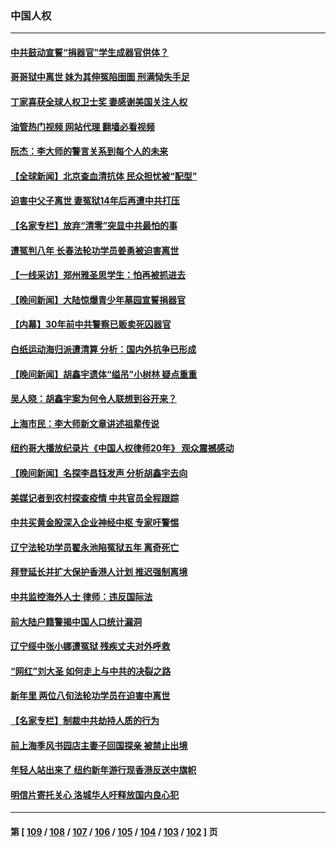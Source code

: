 ### 中国人权
---
#### [中共鼓动宣誓“捐器官”学生成器官供体？](../../pages/ncid278/n13923403.md?02061645) 
#### [哥哥狱中离世 妹为其伸冤陷囹圄 刑满恸失手足](../../pages/ncid278/n13923025.md?02061645) 
#### [丁家喜获全球人权卫士奖 妻感谢美国关注人权](../../pages/ncid278/n13922835.md?02061645) 
#### [油管热门视频 网站代理 翻墙必看视频](http://138.2.39.72:81/youtube.html?epic-marker?02061645)
#### [阮杰：李大师的警言关系到每个人的未来](../../pages/ncid278/n13922767.md?02061645) 
#### [【全球新闻】北京查血清抗体 民众担忧被“配型”](../../pages/ncid278/n13922489.md?02061645) 
#### [迫害中父子离世 妻冤狱14年后再遭中共打压](../../pages/ncid278/n13920995.md?02061645) 
#### [【名家专栏】放弃“清零”突显中共最怕的事](../../pages/ncid278/n13919485.md?02061645) 
#### [遭冤判八年 长春法轮功学员姜勇被迫害离世](../../pages/ncid278/n13919478.md?02061645) 
#### [【一线采访】郑州雅圣思学生：怕再被抓进去](../../pages/ncid278/n13919311.md?02061645) 
#### [【晚间新闻】大陆惊爆青少年墓园宣誓捐器官](../../pages/ncid278/n13920075.md?02061645) 
#### [【内幕】30年前中共警察已贩卖死囚器官](../../pages/ncid278/n13919567.md?02061645) 
#### [白纸运动海归派遭清算 分析：国内外抗争已形成](../../pages/ncid278/n13919416.md?02061645) 
#### [【晚间新闻】胡鑫宇遗体“缢吊”小树林 疑点重重](../../pages/ncid278/n13919352.md?02061645) 
#### [吴人晓：胡鑫宇案为何令人联想到谷开来？](../../pages/ncid278/n13918681.md?02061645) 
#### [上海市民：李大师新文章讲述祖辈传说](../../pages/ncid278/n13917976.md?02061645) 
#### [纽约哥大播放纪录片《中国人权律师20年》 观众震撼感动](../../pages/ncid278/n13917073.md?02061645) 
#### [【晚间新闻】名探李昌钰发声 分析胡鑫宇去向](../../pages/ncid278/n13917122.md?02061645) 
#### [美媒记者到农村探查疫情 中共官员全程跟踪](../../pages/ncid278/n13916922.md?02061645) 
#### [中共买黄金股深入企业神经中枢 专家吁警惕](../../pages/ncid278/n13916857.md?02061645) 
#### [辽宁法轮功学员翟永池陷冤狱五年 离奇死亡](../../pages/ncid278/n13916049.md?02061645) 
#### [拜登延长并扩大保护香港人计划 推迟强制离境](../../pages/ncid278/n13916205.md?02061645) 
#### [中共监控海外人士 律师：违反国际法](../../pages/ncid278/n13915579.md?02061645) 
#### [前大陆户籍警揭中国人口统计漏洞](../../pages/ncid278/n13915733.md?02061645) 
#### [辽宁绥中张小娜遭冤狱 残疾丈夫对外呼救](../../pages/ncid278/n13915683.md?02061645) 
#### [“网红”刘大圣  如何走上与中共的决裂之路](../../pages/ncid278/n13915701.md?02061645) 
#### [新年里 两位八旬法轮功学员在迫害中离世](../../pages/ncid278/n13915319.md?02061645) 
#### [【名家专栏】制裁中共劫持人质的行为](../../pages/ncid278/n13914708.md?02061645) 
#### [前上海季风书园店主妻子回国探亲 被禁止出境](../../pages/ncid278/n13914587.md?02061645) 
#### [年轻人站出来了 纽约新年游行现香港反送中旗帜](../../pages/ncid278/n13914352.md?02061645) 
#### [明信片寄托关心 洛城华人吁释放国内良心犯](../../pages/ncid278/n13913750.md?02061645) 

---
#### 第 [ [109](./109.md?02061645) / [108](./108.md?02061645) / [107](./107.md?02061645) / [106](./106.md?02061645) / [105](./105.md?02061645) / [104](./104.md?02061645) / [103](./103.md?02061645) / [102](./102.md?02061645) ] 页
